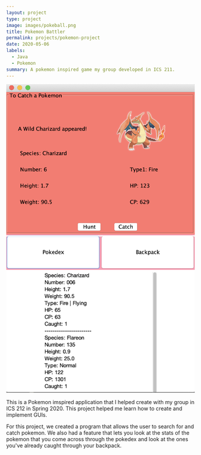 ```yaml
---
layout: project
type: project
image: images/pokeball.png
title: Pokemon Battler
permalink: projects/pokemon-project
date: 2020-05-06
labels:
  - Java
  - Pokemon
summary: A pokemon inspired game my group developed in ICS 211.
---
```


<div class="ui small rounded images">
  <img class="ui image" src="../images/pokemon-game.png">
  <img class="ui image" src="../images/pokemon-stats.png">
</div>

This is a Pokemon imspired application that I helped create with my group in ICS 212 in Spring 2020. This project helped me learn how to create and implement GUIs. 

For this project, we created a program that allows the user to search for and catch pokemon. We also had a feature that lets you look at the stats of the pokemon that you come across through the pokedex and look at the ones you've already caught through your backpack.  




